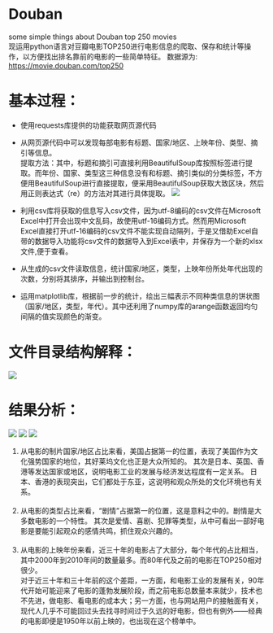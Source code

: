 # Douban
some simple things  about Douban top 250 movies<br>
现运用python语言对豆瓣电影TOP250进行电影信息的爬取、保存和统计等操作，以方便找出排名靠前的电影的一些简单特征。
数据源为: https://movie.douban.com/top250
<!--more-->
# 基本过程：


- 使用requests库提供的功能获取网页源代码



- 从网页源代码中可以发现每部电影有标题、国家/地区、上映年份、类型、摘引等信息。<br>
提取方法：其中，标题和摘引可直接利用BeautifulSoup库按照标签进行提取。而年份、国家、类型这三种信息没有和标题、摘引类似的分类标签，不方便用BeautifulSoup进行直接提取，便采用BeautifulSoup获取大致区块，然后用正则表达式（re）的方法对其进行具体提取。
 ![](https://i.imgur.com/dZuv9p0.png)


- 利用csv库将获取的信息写入csv文件，因为utf-8编码的csv文件在Microsoft Excel中打开会出现中文乱码，故使用utf-16编码方式。然而用Microsoft Excel直接打开utf-16编码的csv文件不能实现自动隔列，于是又借助Excel自带的数据导入功能将csv文件的数据导入到Excel表中，并保存为一个新的xlsx文件,便于查看。



- 从生成的csv文件读取信息，统计国家/地区，类型，上映年份所处年代出现的次数，分别将其排序，并输出到控制台。



- 运用matplotlib库，根据前一步的统计，绘出三幅表示不同种类信息的饼状图（国家/地区，类型，年代）。其中还利用了numpy库的arange函数返回均匀间隔的值实现颜色的渐变。

# 文件目录结构解释： 

![](https://i.imgur.com/Eqpgp9r.png)
# 结果分析：
![](https://i.imgur.com/4HaX2fU.png)
![](https://i.imgur.com/8t88G9L.png)
![](https://i.imgur.com/kdJKz7i.png)


1. 从电影的制片国家/地区占比来看，美国占据第一的位置，表现了美国作为文化强势国家的地位，其好莱坞文化也正是大众所知的。
其次是日本、英国、香港等发达国家或地区，说明电影工业的发展与经济发达程度有一定关系。
日本、香港的表现突出，它们都处于东亚，这说明和观众所处的文化环境也有关系。<br><br>
2. 从电影的类型占比来看，“剧情”占据第一的位置，这是意料之中的。剧情是大多数电影的一个特性。
其次是爱情、喜剧、犯罪等类型，从中可看出一部好电影是要能引起观众的感情共鸣，抓住观众兴趣的。<br><br>
3. 从电影的上映年份来看，近三十年的电影占了大部分，每个年代的占比相当，其中2000年到2010年间的数量最多。而80年代及之前的电影在TOP250相对很少。<br>对于近三十年和三十年前的这个差距，一方面，和电影工业的发展有关，90年代开始可能迎来了电影的蓬勃发展阶段，而之前电影总数量本来就少，技术也不先进，做电影、看电影的成本大；另一方面，也与网站用户的接触面有关，现代人几乎不可能回过头去找寻时间过于久远的好电影，但也有例外——经典的电影即便是1950年以前上映的，也出现在这个榜单中。
